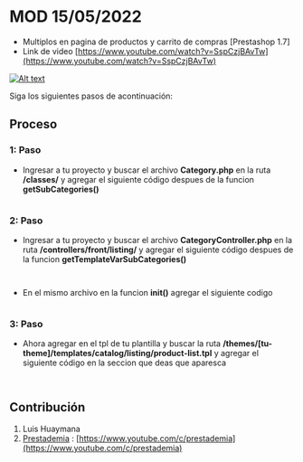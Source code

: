 #  MOD 15/05/2022
- Multiplos en pagina de productos y carrito de compras [Prestashop 1.7]
- Link de video [https://www.youtube.com/watch?v=SspCzjBAvTw](https://www.youtube.com/watch?v=SspCzjBAvTw)

[![Alt text](https://img.youtube.com/vi/SspCzjBAvTw/0.jpg)](https://www.youtube.com/watch?v=SspCzjBAvTw)

Siga los siguientes pasos de acontinuación:

## Proceso
### 1: Paso
- Ingresar a tu proyecto y buscar el archivo **Category.php** en la ruta
  **/classes/** y agregar el siguiente código despues de la funcion **getSubCategories()**
  
```

   ``` 
### 2: Paso
- Ingresar a tu proyecto y buscar el archivo **CategoryController.php** en la ruta
  **/controllers/front/listing/** y agregar el siguiente código despues de la funcion **getTemplateVarSubCategories()**
  
  ```
    
  ```
 - En el mismo archivo en la funcion **init()** agregar el siguiente codigo
    ```
    
    ```
### 3: Paso
- Ahora agregar en el tpl de tu plantilla y buscar la ruta **/themes/[tu-theme]/templates/catalog/listing/product-list.tpl** y agregar el siguiente código en la seccion que deas que aparesca 

  ```
   
    ```
    
## Contribución
1. Luis Huaymana
2. [Prestademia](https://www.youtube.com/c/prestademia) : [https://www.youtube.com/c/prestademia](https://www.youtube.com/c/prestademia)
